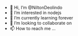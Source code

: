 - 👋 Hi, I’m @NiltonDeolindo
- 👀 I’m interested in nodejs
- 🌱 I’m currently learning forever
- 💞️ I’m looking to collaborate on 
- 📫 How to reach me ...

<!---
NiltonDeolindo/NiltonDeolindo is a ✨ special ✨ repository because its `README.md` (this file) appears on your GitHub profile.
You can click the Preview link to take a look at your changes.
--->
